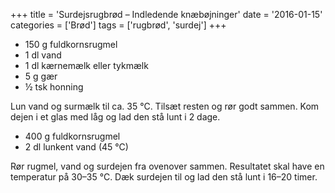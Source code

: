 +++
title = 'Surdejsrugbrød – Indledende knæbøjninger'
date = '2016-01-15'
categories = ['Brød']
tags = ['rugbrød', 'surdej']
+++

- 150 g fuldkornsrugmel
- 1 dl vand
- 1 dl kærnemælk eller tykmælk
- 5 g gær
- ½ tsk honning

Lun vand og surmælk til ca. 35 °C. Tilsæt resten og rør godt sammen. Kom dejen i et glas med låg og lad den stå lunt i 2
dage.

- 400 g fuldkornsrugmel
- 2 dl lunkent vand (45 °C)

Rør rugmel, vand og surdejen fra ovenover sammen. Resultatet skal have en temperatur på 30–35 °C. Dæk surdejen til og
lad den stå lunt i 16–20 timer.
